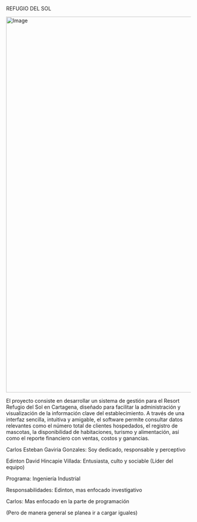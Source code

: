 REFUGIO DEL SOL 

<img width="1024" height="1024" alt="Image" src="https://github.com/user-attachments/assets/21c78993-bb9d-4730-a64d-aabb6931bdcd" />


El proyecto consiste en desarrollar un sistema de gestión para el Resort Refugio del Sol en Cartagena, diseñado para facilitar la administración y visualización de la información clave del establecimiento. A través de una interfaz sencilla, intuitiva y amigable, el software permite consultar datos relevantes como el número total de clientes hospedados, el registro de mascotas, la disponibilidad de habitaciones, turismo y alimentación, así como el reporte financiero con ventas, costos y ganancias.

Carlos Esteban Gaviria Gonzales: Soy dedicado, responsable y perceptivo

Edinton David Hincapie Villada: Entusiasta, culto y sociable (Líder del equipo)

Programa: Ingeniería Industrial

Responsabilidades: Edinton, mas enfocado investigativo

Carlos: Mas enfocado en la  parte de programación 

(Pero de manera general se planea ir a cargar iguales)
